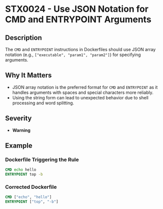 # STX0024 - Use JSON Notation for CMD and ENTRYPOINT Arguments

## Description

The `CMD` and `ENTRYPOINT` instructions in Dockerfiles should use JSON array notation (e.g., `["executable", "param1", "param2"]`) for specifying arguments.

## Why It Matters

- JSON array notation is the preferred format for `CMD` and `ENTRYPOINT` as it handles arguments with spaces and special characters more reliably.
- Using the string form can lead to unexpected behavior due to shell processing and word splitting.

## Severity

- **Warning**

## Example

### Dockerfile Triggering the Rule

```dockerfile
CMD echo hello
ENTRYPOINT top -b
```

### Corrected Dockerfile

```dockerfile
CMD ["echo", "hello"]
ENTRYPOINT ["top", "-b"]
```